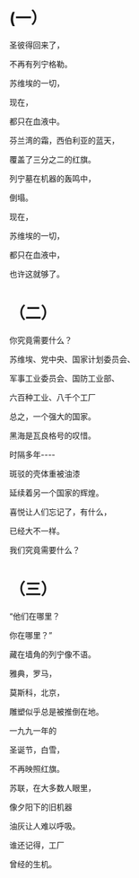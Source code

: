 # (一）

圣彼得回来了，

不再有列宁格勒。

苏维埃的一切，

现在，

都只在血液中。

芬兰湾的霜，西伯利亚的蓝天，

覆盖了三分之二的红旗。

列宁墓在机器的轰鸣中，

倒塌。

现在，

苏维埃的一切，

都只在血液中，

也许这就够了。

# （二）

你究竟需要什么？

苏维埃、党中央、国家计划委员会、

军事工业委员会、国防工业部、

六百种工业、八千个工厂

总之，一个强大的国家。

黑海是瓦良格号的叹惜。

时隔多年----

斑驳的壳体重被油漆

延续着另一个国家的辉煌。

喜悦让人们忘记了，有什么，

已经大不一样。

我们究竟需要什么？

# （三）

“他们在哪里？

你在哪里？”

藏在墙角的列宁像不语。

雅典，罗马，

莫斯科，北京，

雕塑似乎总是被推倒在地。

一九九一年的

圣诞节，白雪，

不再映照红旗。

苏联，在大多数人眼里，

像夕阳下的旧机器

油灰让人难以呼吸。

谁还记得，工厂

曾经的生机。
